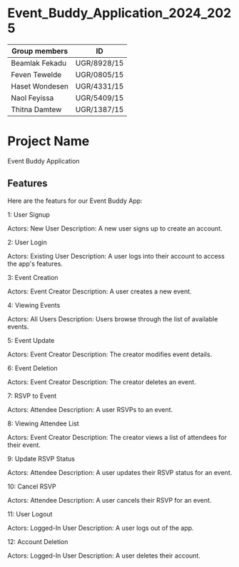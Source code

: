 # Event_Buddy_Application_2024_2025

| Group members  |     ID        |
|----------------|---------------|
| Beamlak Fekadu | UGR/8928/15   |
| Feven Tewelde  | UGR/0805/15   |
| Haset Wondesen | UGR/4331/15   |
| Naol Feyissa   | UGR/5409/15   |
| Thitna Damtew  | UGR/1387/15   |

#  Project Name
Event Buddy Application

## Features  
Here are the featurs for our Event Buddy App:

1: User Signup

Actors: New User
Description: A new user signs up to create an account.

2: User Login

Actors: Existing User
Description: A user logs into their account to access the app's features.

3: Event Creation

Actors: Event Creator
Description: A user creates a new event.

4: Viewing Events

Actors: All Users
Description: Users browse through the list of available events.

5: Event Update

Actors: Event Creator
Description: The creator modifies event details.

6: Event Deletion

Actors: Event Creator
Description: The creator deletes an event.

7: RSVP to Event

Actors: Attendee
Description: A user RSVPs to an event.

8: Viewing Attendee List

Actors: Event Creator
Description: The creator views a list of attendees for their event.

9: Update RSVP Status

Actors: Attendee
Description: A user updates their RSVP status for an event.

10: Cancel RSVP

Actors: Attendee
Description: A user cancels their RSVP for an event.

11: User Logout

Actors: Logged-In User
Description: A user logs out of the app.

12: Account Deletion

Actors: Logged-In User
Description: A user deletes their account.


